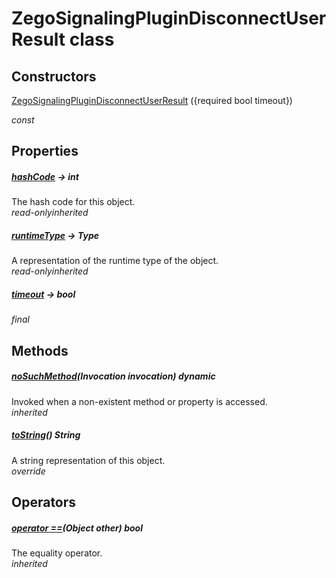 


# ZegoSignalingPluginDisconnectUserResult class













## Constructors

[ZegoSignalingPluginDisconnectUserResult](../zego_uikit_prebuilt_live_audio_room/ZegoSignalingPluginDisconnectUserResult/ZegoSignalingPluginDisconnectUserResult.md) ({required bool timeout})

  _const_ 


## Properties

##### [hashCode](../zego_uikit_prebuilt_live_audio_room/ZegoSignalingPluginDisconnectUserResult/hashCode.md) &#8594; int



The hash code for this object.  
_<span class="feature">read-only</span><span class="feature">inherited</span>_



##### [runtimeType](../zego_uikit_prebuilt_live_audio_room/ZegoSignalingPluginDisconnectUserResult/runtimeType.md) &#8594; Type



A representation of the runtime type of the object.  
_<span class="feature">read-only</span><span class="feature">inherited</span>_



##### [timeout](../zego_uikit_prebuilt_live_audio_room/ZegoSignalingPluginDisconnectUserResult/timeout.md) &#8594; bool



  
_<span class="feature">final</span>_





## Methods

##### [noSuchMethod](../zego_uikit_prebuilt_live_audio_room/ZegoSignalingPluginDisconnectUserResult/noSuchMethod.md)(Invocation invocation) dynamic



Invoked when a non-existent method or property is accessed.  
_<span class="feature">inherited</span>_



##### [toString](../zego_uikit_prebuilt_live_audio_room/ZegoSignalingPluginDisconnectUserResult/toString.md)() String



A string representation of this object.  
_<span class="feature">override</span>_





## Operators

##### [operator ==](../zego_uikit_prebuilt_live_audio_room/ZegoSignalingPluginDisconnectUserResult/operator_equals.md)(Object other) bool



The equality operator.  
_<span class="feature">inherited</span>_















